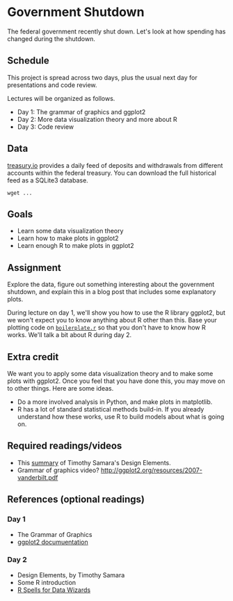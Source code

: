 Government Shutdown
======
The federal government recently shut down.
Let's look at how spending has changed during
the shutdown.

## Schedule
This project is spread across two days, plus the
usual next day for presentations and code review.

Lectures will be organized as follows.

* Day 1: The grammar of graphics and ggplot2
* Day 2: More data visualization theory and
  more about R
* Day 3: Code review

## Data
[treasury.io](http://treasury.io) provides
a daily feed of deposits and withdrawals
from different accounts within the federal
treasury. You can download the full historical
feed as a SQLite3 database.

    wget ...

## Goals
* Learn some data visualization theory
* Learn how to make plots in ggplot2
* Learn enough R to make plots in ggplot2

## Assignment
Explore the data, figure out something interesting
about the government shutdown, and explain this in
a blog post that includes some explanatory plots.

During lecture on day 1, we'll show you how to
use the R library ggplot2, but we won't expect
you to know anything about R other than this.
Base your plotting code on [`boilerplate.r`](boilerplate.r)
so that you don't have to know how R works.
We'll talk a bit about R during day 2.

## Extra credit
We want you to apply some data visualization theory
and to make some plots with ggplot2. Once you feel
that you have done this, you may move on to other
things. Here are some ideas.

* Do a more involved analysis in Python, and make
    plots in matplotlib.
* R has a lot of standard statistical methods build-in.
    If you already understand how these works, use R
    to build models about what is going on.


## Required readings/videos

* This [summary]() of Timothy Samara's Design Elements.
* Grammar of graphics video?
    http://ggplot2.org/resources/2007-vanderbilt.pdf

## References (optional readings)

### Day 1

* The Grammar of Graphics
* [ggplot2 documuentation](http://docs.ggplot2.org/current/)

### Day 2

* Design Elements, by Timothy Samara
* Some R introduction
* [R Spells for Data Wizards](http://thomaslevine.com/!/r-spells-for-data-wizards/)
